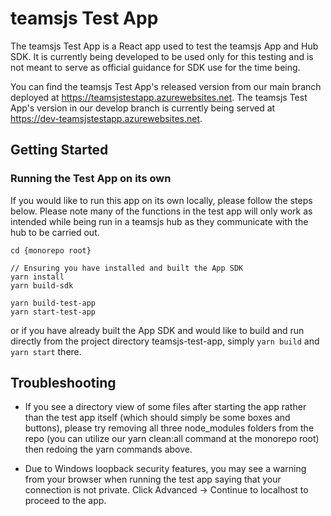 # teamsjs Test App

The teamsjs Test App is a React app used to test the teamsjs App and Hub SDK. It is currently being developed to be used only for this testing and is not meant to serve as official guidance for SDK use for the time being. 

You can find the teamsjs Test App's released version from our main branch deployed at https://teamsjstestapp.azurewebsites.net. The teamsjs Test App's version in our develop branch is currently being served at https://dev-teamsjstestapp.azurewebsites.net.

## Getting Started

### Running the Test App on its own

If you would like to run this app on its own locally, please follow the steps below. Please note many of the functions in the test app will only work as intended while being run in a teamsjs hub as they communicate with the hub to be carried out.

```
cd {monorepo root}

// Ensuring you have installed and built the App SDK
yarn install
yarn build-sdk

yarn build-test-app
yarn start-test-app
```

or if you have already built the App SDK and would like to build and run directly from the project directory teamsjs-test-app, simply `yarn build` and `yarn start` there.

## Troubleshooting

* If you see a directory view of some files after starting the app rather than the test app itself (which should simply be some boxes and buttons), please try removing all three node_modules folders from the repo (you can utilize our yarn clean:all command at the monorepo root) then redoing the yarn commands above.

* Due to Windows loopback security features, you may see a warning from your browser when running the test app saying that your connection is not private. Click Advanced -> Continue to localhost to proceed to the app.